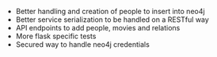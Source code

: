 - Better handling and creation of people to insert into neo4j
- Better service serialization to be handled on a RESTful way
- API endpoints to add people, movies and relations
- More flask specific tests
- Secured way to handle neo4j credentials
